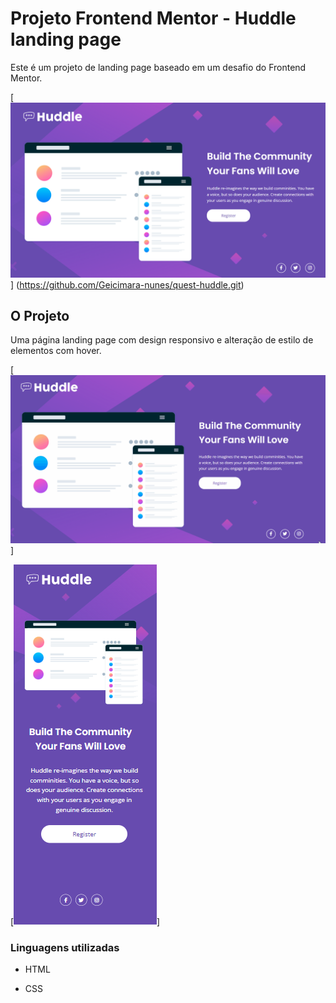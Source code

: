 # Projeto Frontend Mentor - Huddle landing page 

Este é um projeto de landing page baseado em um desafio do Frontend Mentor. 

[<img src="./readme-images/tela-huddle.png" alt="imagem da landing page">] (https://github.com/Geicimara-nunes/quest-huddle.git)


## O Projeto

Uma página landing page com design responsivo e alteração de estilo de elementos com hover.

[<img src="./readme-images/animacao.gif" alt="gif da animação da landing page">]



 [<img src="./readme-images/huddle-mobile.png" alt="imagem da landing page para celular">]

### Linguagens utilizadas 

- HTML

- CSS






